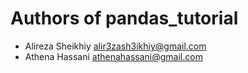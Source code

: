 # Authors of pandas_tutorial

- Alireza Sheikhiy <alir3zash3ikhiy@gmail.com>
- Athena Hassani <athenahassani@gmail.com>
